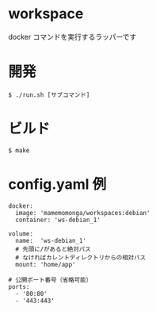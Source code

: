 # workspace

docker コマンドを実行するラッパーです

# 開発

	$ ./run.sh [サブコマンド]

# ビルド

	$ make

# config.yaml 例

	docker:
	  image: 'mamemomonga/workspaces:debian'
	  container: 'ws-debian_1'
	
	volume:
	  name:  'ws-debian_1'
	  # 先頭に/があると絶対パス
	  # なければカレントディレクトリからの相対パス
	  mount: 'home/app'
	
	# 公開ポート番号（省略可能）
	ports:
	  - '80:80'
	  - '443:443'

